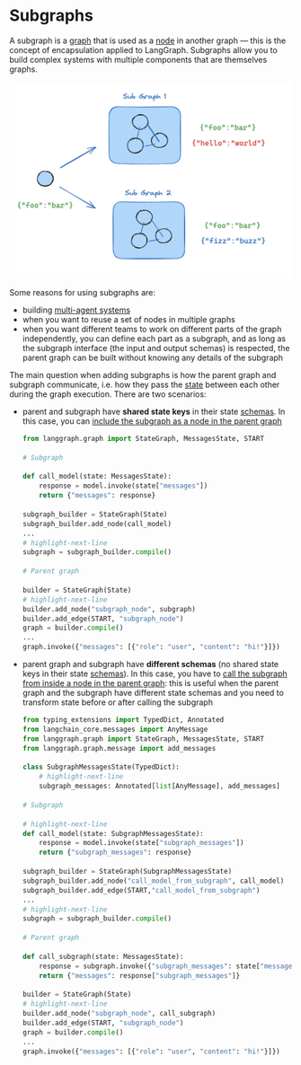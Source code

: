 # Subgraphs

A subgraph is a [graph](./low_level.md#graphs) that is used as a [node](./low_level.md#nodes) in another graph — this is the concept of encapsulation applied to LangGraph. Subgraphs allow you to build complex systems with multiple components that are themselves graphs.

![Subgraph](./img/subgraph.png)

Some reasons for using subgraphs are:

- building [multi-agent systems](./multi_agent.md)
- when you want to reuse a set of nodes in multiple graphs
- when you want different teams to work on different parts of the graph independently, you can define each part as a subgraph, and as long as the subgraph interface (the input and output schemas) is respected, the parent graph can be built without knowing any details of the subgraph

The main question when adding subgraphs is how the parent graph and subgraph communicate, i.e. how they pass the [state](./low_level.md#state) between each other during the graph execution. There are two scenarios:

* parent and subgraph have **shared state keys** in their state [schemas](./low_level.md#state). In this case, you can [include the subgraph as a node in the parent graph](../how-tos/subgraph.ipynb#shared-state-schemas)

    ```python
    from langgraph.graph import StateGraph, MessagesState, START

    # Subgraph

    def call_model(state: MessagesState):
        response = model.invoke(state["messages"])
        return {"messages": response}

    subgraph_builder = StateGraph(State)
    subgraph_builder.add_node(call_model)
    ...
    # highlight-next-line
    subgraph = subgraph_builder.compile()

    # Parent graph

    builder = StateGraph(State)
    # highlight-next-line
    builder.add_node("subgraph_node", subgraph)
    builder.add_edge(START, "subgraph_node")
    graph = builder.compile()
    ...
    graph.invoke({"messages": [{"role": "user", "content": "hi!"}]})
    ```

* parent graph and subgraph have **different schemas** (no shared state keys in their state [schemas](./low_level.md#state)). In this case, you have to [call the subgraph from inside a node in the parent graph](../how-tos/subgraph.ipynb#different-state-schemas): this is useful when the parent graph and the subgraph have different state schemas and you need to transform state before or after calling the subgraph

    ```python
    from typing_extensions import TypedDict, Annotated
    from langchain_core.messages import AnyMessage
    from langgraph.graph import StateGraph, MessagesState, START
    from langgraph.graph.message import add_messages

    class SubgraphMessagesState(TypedDict):
        # highlight-next-line
        subgraph_messages: Annotated[list[AnyMessage], add_messages]

    # Subgraph

    # highlight-next-line
    def call_model(state: SubgraphMessagesState):
        response = model.invoke(state["subgraph_messages"])
        return {"subgraph_messages": response}

    subgraph_builder = StateGraph(SubgraphMessagesState)
    subgraph_builder.add_node("call_model_from_subgraph", call_model)
    subgraph_builder.add_edge(START,"call_model_from_subgraph")
    ...
    # highlight-next-line
    subgraph = subgraph_builder.compile()

    # Parent graph

    def call_subgraph(state: MessagesState):
        response = subgraph.invoke({"subgraph_messages": state["messages"]})
        return {"messages": response["subgraph_messages"]}

    builder = StateGraph(State)
    # highlight-next-line
    builder.add_node("subgraph_node", call_subgraph)
    builder.add_edge(START, "subgraph_node")
    graph = builder.compile()
    ...
    graph.invoke({"messages": [{"role": "user", "content": "hi!"}]})
    ```
